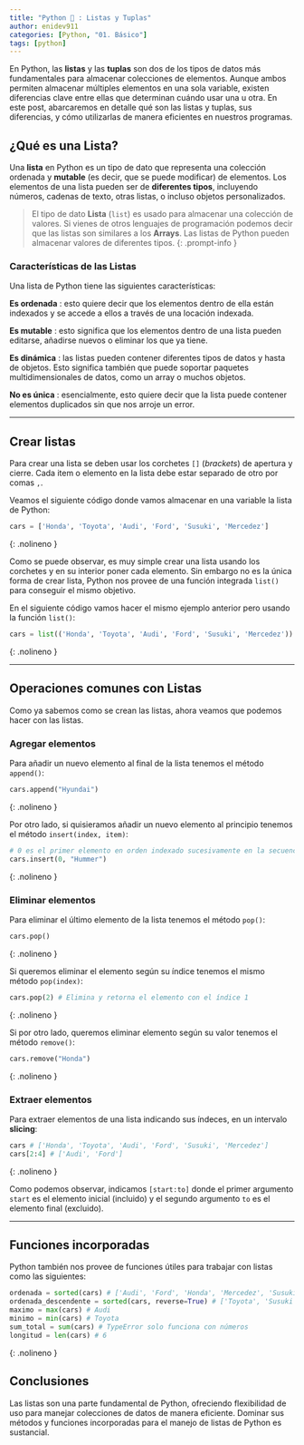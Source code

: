 ```yaml
---
title: "Python 🐍 : Listas y Tuplas"
author: enidev911
categories: [Python, "01. Básico"]
tags: [python]
---
```



En Python, las **listas** y las **tuplas** son dos de los tipos de datos más fundamentales para almacenar colecciones de elementos. Aunque ambos permiten almacenar múltiples elementos en una sola variable, existen diferencias clave entre ellas que determinan cuándo usar una u otra. En este post, abarcaremos en detalle qué son las listas y tuplas, sus diferencias, y cómo utilizarlas de manera eficientes en nuestros programas.

## **¿Qué es una Lista?**

Una **lista** en Python es un tipo de dato que representa una colección ordenada y **mutable** (es decir, que se puede modificar) de elementos. Los elementos de una lista pueden ser de **diferentes tipos**, incluyendo números, cadenas de texto, otras listas, o incluso objetos personalizados.

> El tipo de dato **Lista** (`list`) es usado para almacenar una colección de valores. Si vienes de otros lenguajes de programación podemos decir que las listas son similares a los **Arrays**. Las listas de Python pueden almacenar valores de diferentes tipos.
{: .prompt-info }

### **Características de las Listas**

Una lista de Python tiene las siguientes características:

**Es ordenada**
: esto quiere decir que los elementos dentro de ella están indexados y se accede a ellos a través de una locación indexada.

**Es mutable**
: esto significa que los elementos dentro de una lista pueden editarse, añadirse nuevos o eliminar los que ya tiene.

**Es dinámica**
: las listas pueden contener diferentes tipos de datos y hasta de objetos. Esto significa también que puede soportar paquetes multidimensionales de datos, como un array o muchos objetos.

**No es única**
: esencialmente, esto quiere decir que la lista puede contener elementos duplicados sin que nos arroje un error.

---

## Crear listas

Para crear una lista se deben usar los corchetes `[]` (*brackets*) de apertura y cierre. Cada item o elemento en la lista debe estar separado de otro por comas `,`. 

Veamos el siguiente código donde vamos almacenar en una variable la lista de Python:

```python
cars = ['Honda', 'Toyota', 'Audi', 'Ford', 'Susuki', 'Mercedez']
```
{: .nolineno }


Como se puede observar, es muy simple crear una lista usando los corchetes y en su interior poner cada elemento. Sin embargo no es la única forma de crear lista, Python nos provee de una función integrada `list()` para conseguir el mismo objetivo.

En el siguiente código vamos hacer el mismo ejemplo anterior pero usando la función `list()`:


```python
cars = list(('Honda', 'Toyota', 'Audi', 'Ford', 'Susuki', 'Mercedez'))
```
{: .nolineno }

---

## Operaciones comunes con Listas

Como ya sabemos como se crean las listas, ahora veamos que podemos hacer con las listas.

### Agregar elementos

Para añadir un nuevo elemento al final de la lista tenemos el método `append()`:

```python
cars.append("Hyundai")
```
{: .nolineno }

Por otro lado, si quisieramos añadir un nuevo elemento al principio tenemos el método `insert(index, item)`:

```python
# 0 es el primer elemento en orden indexado sucesivamente en la secuencia
cars.insert(0, "Hummer")
```
{: .nolineno }


### Eliminar elementos

Para eliminar el último elemento de la lista tenemos el método `pop()`:

```python
cars.pop()
```
{: .nolineno }

Si queremos eliminar el elemento según su índice tenemos el mismo método `pop(index)`:

```python
cars.pop(2) # Elimina y retorna el elemento con el índice 1
```
{: .nolineno }

Si por otro lado, queremos eliminar elemento según su valor tenemos el método `remove()`:

```python
cars.remove("Honda")
```
{: .nolineno }

### Extraer elementos

Para extraer elementos de una lista indicando sus índeces, en un intervalo **slicing**:


```python
cars # ['Honda', 'Toyota', 'Audi', 'Ford', 'Susuki', 'Mercedez']
cars[2:4] # ['Audi', 'Ford']
```
{: .nolineno }

Como podemos observar, indicamos `[start:to]` donde el primer argumento `start` es el elemento inicial (incluido) y el segundo argumento `to` es el elemento final (excluido).

---

## Funciones incorporadas

Python también nos provee de funciones útiles para trabajar con listas como las siguientes:

```python
ordenada = sorted(cars) # ['Audi', 'Ford', 'Honda', 'Mercedez', 'Susuki', 'Toyota']
ordenada_descendente = sorted(cars, reverse=True) # ['Toyota', 'Susuki', 'Mercedez', 'Honda', 'Ford', 'Audi']
maximo = max(cars) # Audi
minimo = min(cars) # Toyota
sum_total = sum(cars) # TypeError solo funciona con números
longitud = len(cars) # 6
```
{: .nolineno }

## Conclusiones

Las listas son una parte fundamental de Python, ofreciendo flexibilidad de uso para manejar colecciones de datos de manera eficiente. Dominar sus métodos y funciones incorporadas para el manejo de listas de Python es sustancial.

